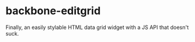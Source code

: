 backbone-editgrid
=================

Finally, an easily stylable HTML data grid widget with a JS API that doesn't suck.